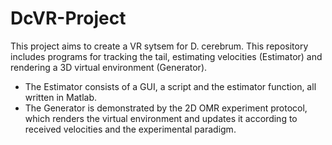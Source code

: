 # DcVR-Project
This project aims to create a VR sytsem for D. cerebrum.
This repository includes programs for tracking the tail, estimating velocities (Estimator) and rendering a 3D virtual environment (Generator).
- The Estimator consists of a GUI, a script and the estimator function, all written in Matlab.
- The Generator is demonstrated by the 2D OMR experiment protocol, which renders the virtual environment and updates it according to received velocities and the experimental paradigm.
